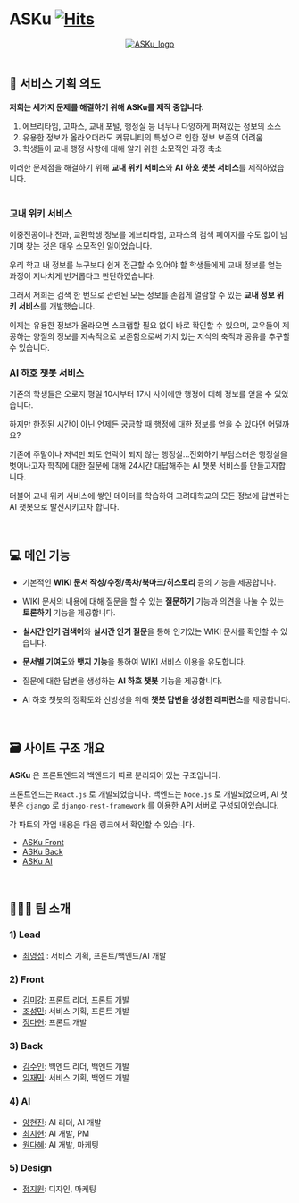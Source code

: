 # ASKu   [![Hits](https://hits.seeyoufarm.com/api/count/incr/badge.svg?url=https%3A%2F%2Fgithub.com%2FKU-niverse%2FASKu&count_bg=%23ECC2B4&title_bg=%238B0C2A&icon=&icon_color=%23E7E7E7&title=ASKu&edge_flat=false)](https://hits.seeyoufarm.com)

<div align="center">
    <a href="https://asku.wiki/">
        <img src="https://github.com/KU-niverse/ASKu/assets/70438098/2b8221c2-5944-4ce9-8bd4-b480d767907b" alt="ASKu_logo" />
    </a>
</div>

<br />

## 📝 서비스 기획 의도

**저희는 세가지 문제를 해결하기 위해 ASKu를 제작 중입니다.**

1. 에브리타임, 고파스, 교내 포털, 행정실 등 너무나 다양하게 퍼져있는 정보의 소스
2. 유용한 정보가 올라오더라도 커뮤니티의 특성으로 인한 정보 보존의 어려움
3. 학생들이 교내 행정 사항에 대해 알기 위한 소모적인 과정 축소

이러한 문제점을 해결하기 위해 **교내 위키 서비스**와 **AI 하호 챗봇 서비스**를 제작하였습니다.
<br/>
<br/>

### 교내 위키 서비스

이중전공이나 전과, 교환학생 정보를 에브리타임, 고파스의 검색 페이지를 수도 없이 넘기며 찾는 것은 매우 소모적인 일이었습니다.

우리 학교 내 정보를 누구보다 쉽게 접근할 수 있어야 할 학생들에게 교내 정보를 얻는 과정이 지나치게 번거롭다고 판단하였습니다.

그래서 저희는 검색 한 번으로 관련된 모든 정보를 손쉽게 열람할 수 있는 **교내 정보 위키 서비스**를 개발했습니다.

이제는 유용한 정보가 올라오면 스크랩할 필요 없이 바로 확인할 수 있으며, 교우들이 제공하는 양질의 정보를 지속적으로 보존함으로써 가치 있는 지식의 축적과 공유를 추구할 수 있습니다.


### AI 하호 챗봇 서비스

기존의 학생들은 오로지 평일 10시부터 17시 사이에만 행정에 대해 정보를 얻을 수 있었습니다. 

하지만 한정된 시간이 아닌 언제든 궁금할 때 행정에 대한 정보를 얻을 수 있다면 어떨까요?

기존에 주말이나 저녁만 되도 연락이 되지 않는 행정실…전화하기 부담스러운 행정실을 벗어나고자 학칙에 대한 질문에 대해 24시간 대답해주는 AI 챗봇 서비스를 만들고자합니다.

더불어 교내 위키 서비스에 쌓인 데이터를 학습하여 고려대학교의 모든 정보에 답변하는 AI 챗봇으로 발전시키고자 합니다.

<br/>


## 💻 메인 기능 

- 기본적인 **WIKI 문서 작성/수정/목차/북마크/히스토리** 등의 기능을 제공합니다.

- WIKI 문서의 내용에 대해 질문을 할 수 있는 **질문하기** 기능과 의견을 나눌 수 있는 **토론하기** 기능을 제공합니다.

- **실시간 인기 검색어**와 **실시간 인기 질문**을 통해 인기있는 WIKI 문서를 확인할 수 있습니다.

- **문서별 기여도**와 **뱃지 기능**을 통하여 WIKI 서비스 이용을 유도합니다.

- 질문에 대한 답변을 생성하는 **AI 하호 챗봇** 기능을 제공합니다.

- AI 하호 챗봇의 정확도와 신빙성을 위해 **챗봇 답변을 생성한 레퍼런스**를 제공합니다.

<br />

## 🗃 사이트 구조 개요

**ASKu** 은 프론트엔드와 백엔드가 따로 분리되어 있는 구조입니다.

프론트엔드는 `React.js` 로 개발되었습니다.
백엔드는 `Node.js` 로 개발되었으며, AI 챗봇은 `django` 로 `django-rest-framework` 를 이용한 API 서버로 구성되어있습니다.

각 파트의 작업 내용은 다음 링크에서 확인할 수 있습니다. 
- [ASKu Front](https://github.com/KU-niverse/ASKu-Front)
- [ASKu Back](https://github.com/KU-niverse/ASKu-api)
- [ASKu AI](https://github.com/KU-niverse/ASKu-AI-API)


<!--전체 아키텍쳐 그림 추가-->


<br/>

## 🧑🏻‍💻 팀 소개

### 1) Lead

- [최영섭](https://github.com/youngsupchoi) : 서비스 기획, 프론트/백엔드/AI 개발

### 2) Front

- [김미강](https://github.com/mkngkm): 프론트 리더, 프론트 개발
- [조성민](https://github.com/noviceo): 서비스 기획, 프론트 개발
- [정다현](https://github.com/dhyun22): 프론트 개발

### 3) Back

- [김수인](https://github.com/starcat37): 백엔드 리더, 백엔드 개발
- [임재민](https://github.com/jaemin8852): 서비스 기획, 백엔드 개발

### 4) AI

- [양현진](https://github.com/HyeonJin-Yang): AI 리더, AI 개발
- [최지현](https://github.com/Jihyun-Choi): AI 개발, PM
- [원다혜](https://github.com/dahyewon): AI 개발, 마케팅

### 5) Design

- [정지원](https://www.instagram.com/520.10000/): 디자인, 마케팅



